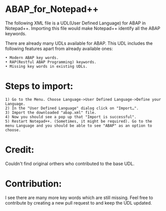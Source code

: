 # ABAP_for_Notepad++

The following XML file is a UDL(User Defined Language) for ABAP in Notepad++.
Importing this file would make Notepad++ identify all the ABAP keywords.

There are already many UDLs available for ABAP. This UDL includes the following features apart from already available ones:

	• Modern ABAP key words.
	• RAP(Restful ABAP Programming) keywords.
	• Missing key words in existing UDLs.

# Steps to import:
	1) Go to the Menu. Choose Language->User Defined Language->Define your Language.
	2) In the "User Defined Language" dialog click on "Import…".
	3) Import the downloaded "abap.xml" file.
	4) Now you should see a pop up that "Import is successful".
	5) Restart Notepad++. (Sometimes, it might be required). Go to the menu Language and you should be able to see "ABAP" as an option to choose.
	
# Credit:
Couldn't find original orthers who contributed to the base UDL.

# Contribution:
I see there are many more key words which are still missing. Feel free to contribute by  creating a new pull request to and keep the UDL updated.
